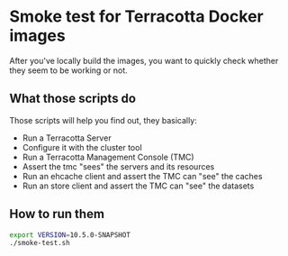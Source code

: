 # Smoke test for Terracotta Docker images

After you've locally build the images, you want to quickly check whether they seem to be working or not.

## What those scripts do

Those scripts will help you find out, they basically:

* Run a Terracotta Server
* Configure it with the cluster tool
* Run a Terracotta Management Console (TMC)
* Assert the tmc "sees" the servers and its resources
* Run an ehcache client and assert the TMC can "see" the caches
* Run an store client and assert the TMC can "see" the datasets

## How to run them

```bash
export VERSION=10.5.0-SNAPSHOT
./smoke-test.sh
```